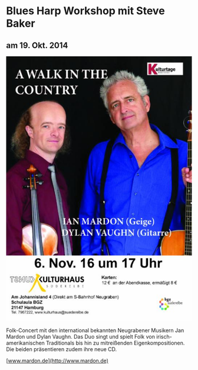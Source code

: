 # Blues Harp Workshop mit Steve Baker

## am 19. Okt. 2014

![](/img/wsb_513x731_Mardon-1.jpg)

Folk-Concert mit den international bekannten Neugrabener Musikern Jan
Mardon und Dylan Vaughn. Das Duo singt und spielt Folk von
irisch-amerikanischen Traditionals bis hin zu mitreißenden
Eigenkompositionen. Die beiden präsentieren zudem ihre neue CD.

[www.mardon.de](http://www.mardon.de)
